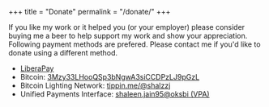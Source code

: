 +++
title = "Donate"
permalink = "/donate/"
+++

If you like my work or it helped you (or your employer)
please consider buying me a beer to help support my work and
show your appreciation.  
Following payment methods are prefered. Please contact me
if you'd like to donate using a different method.

- [LiberaPay][2]
- Bitcoin: [3Mzy33LHooQSp3bNgwA3siCCDPzLJ9pGzL][1]
- Bitcoin Lighting Network: [tippin.me/@shalzzj](https://tippin.me/@shalzzj)
- Unified Payments Interface: [shaleen.jain95@oksbi (VPA)][3]


[1]: bitcoin:3Mzy33LHooQSp3bNgwA3siCCDPzLJ9pGzL
[2]: https://liberapay.com/shalzz/donate
[3]: upi://pay?pa=shaleen.jain95%40oksbi&pn=Shaleen%20jain&am=500
[4]: https://www.patreon.com/shalzz
[5]: https://www.paypal.me/shalzz

